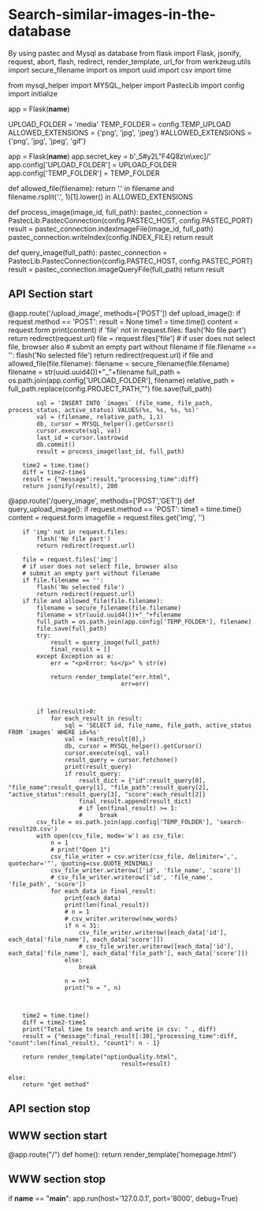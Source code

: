 # Search-similar-images-in-the-database
By using pastec and Mysql as database
from flask import Flask, jsonify, request, abort, flash, redirect, render_template, url_for
from werkzeug.utils import secure_filename
import os
import uuid
import csv
import time

from mysql_helper import MYSQL_helper
import PastecLib
import config
import initialize

app = Flask(__name__)

UPLOAD_FOLDER = 'media'
TEMP_FOLDER = config.TEMP_UPLOAD
ALLOWED_EXTENSIONS = {'png', 'jpg', 'jpeg'}
#ALLOWED_EXTENSIONS = {'png', 'jpg', 'jpeg', 'gif'}

app = Flask(__name__)
app.secret_key = b'_5#y2L"F4Q8z\n\xec]/'
app.config['UPLOAD_FOLDER'] = UPLOAD_FOLDER
app.config['TEMP_FOLDER'] = TEMP_FOLDER

def allowed_file(filename):
    return '.' in filename and \
           filename.rsplit('.', 1)[1].lower() in ALLOWED_EXTENSIONS


def process_image(image_id, full_path):
    pastec_connection = PastecLib.PastecConnection(config.PASTEC_HOST, config.PASTEC_PORT)
    result = pastec_connection.indexImageFile(image_id, full_path)
    pastec_connection.writeIndex(config.INDEX_FILE)
    return result

def query_image(full_path):
    pastec_connection = PastecLib.PastecConnection(config.PASTEC_HOST, config.PASTEC_PORT)
    result = pastec_connection.imageQueryFile(full_path)
    return result


##  API Section start
@app.route('/upload_image', methods=['POST'])
def upload_image():
    if request.method == 'POST':
        result = None
        time1 = time.time()
        content = request.form
        print(content)
        if 'file' not in request.files:
            flash('No file part')
            return redirect(request.url)
        file = request.files['file']
        # if user does not select file, browser also
        # submit an empty part without filename
        if file.filename == '':
            flash('No selected file')
            return redirect(request.url)
        if file and allowed_file(file.filename):
            filename = secure_filename(file.filename)
            filename = str(uuid.uuid4())+"_"+filename
            full_path = os.path.join(app.config['UPLOAD_FOLDER'], filename)
            relative_path = full_path.replace(config.PROJECT_PATH,"")
            file.save(full_path)

            sql = 'INSERT INTO `images` (file_name, file_path, process_status, active_status) VALUES(%s, %s, %s, %s)'
            val = (filename, relative_path, 1,1)
            db, cursor = MYSQL_helper().getCursor()
            cursor.execute(sql, val)
            last_id = cursor.lastrowid
            db.commit()
            result = process_image(last_id, full_path)
            
        time2 = time.time()
        diff = time2-time1
        result = {"message":result,"processing_time":diff}
        return jsonify(result), 200

@app.route('/query_image', methods=['POST','GET'])
def query_upload_image():
    if request.method == 'POST':
        time1 = time.time()
        content = request.form
        imagefile = request.files.get('img', '')
        
        if 'img' not in request.files:
            flash('No file part')
            return redirect(request.url)

        file = request.files['img']
        # if user does not select file, browser also
        # submit an empty part without filename
        if file.filename == '':
            flash('No selected file')
            return redirect(request.url)
        if file and allowed_file(file.filename):
            filename = secure_filename(file.filename)
            filename = str(uuid.uuid4())+"_"+filename
            full_path = os.path.join(app.config['TEMP_FOLDER'], filename)
            file.save(full_path)
            try:
                result = query_image(full_path)
                final_result = []
            except Exception as e:
                err = "<p>Error: %s</p>" % str(e)

                return render_template("err.html",
                                    err=err)
                
                
            
            if len(result)>0:
                for each_result in result:
                    sql = 'SELECT id, file_name, file_path, active_status FROM `images` WHERE id=%s'
                    val = (each_result[0],)
                    db, cursor = MYSQL_helper().getCursor()
                    cursor.execute(sql, val)
                    result_query = cursor.fetchone()
                    print(result_query)
                    if result_query:
                        result_dict = {"id":result_query[0], "file_name":result_query[1], "file_path":result_query[2], "active_status":result_query[3], "score":each_result[2]}
                        final_result.append(result_dict)
                        # if len(final_result) >= 1:
                        #     break
            csv_file = os.path.join(app.config['TEMP_FOLDER'], 'search-result20.csv')
            with open(csv_file, mode='w') as csv_file:
                n = 1
                # print("Open 1")
                csv_file_writer = csv.writer(csv_file, delimiter=',', quotechar='"', quoting=csv.QUOTE_MINIMAL)
                csv_file_writer.writerow(['id', 'file_name', 'score'])
                # csv_file_writer.writerow(['id', 'file_name', 'file_path', 'score'])
                for each_data in final_result:
                    print(each_data)
                    print(len(final_result))
                    # n = 1
                    # csv_writer.writerow(new_words)
                    if n < 31:
                        csv_file_writer.writerow([each_data['id'], each_data['file_name'], each_data['score']])
                        # csv_file_writer.writerow([each_data['id'], each_data['file_name'], each_data['file_path'], each_data['score']])
                    else:
                        break
                    
                    n = n+1
                    print("n = ", n)
                    

            
        time2 = time.time()
        diff = time2-time1
        print("Total time to search and write in csv: " , diff)
        result = {"message":final_result[:30],"processing_time":diff, "count":len(final_result), "count1": n - 1}
    
        return render_template("optionQuality.html",
                                    result=result)

    else:
        return "get method"
## API section stop

## WWW section start

@app.route("/")
def home():
    return render_template('homepage.html')
    
## WWW section stop

if __name__ == "__main__":
    app.run(host='127.0.0.1', port='8000', debug=True)


